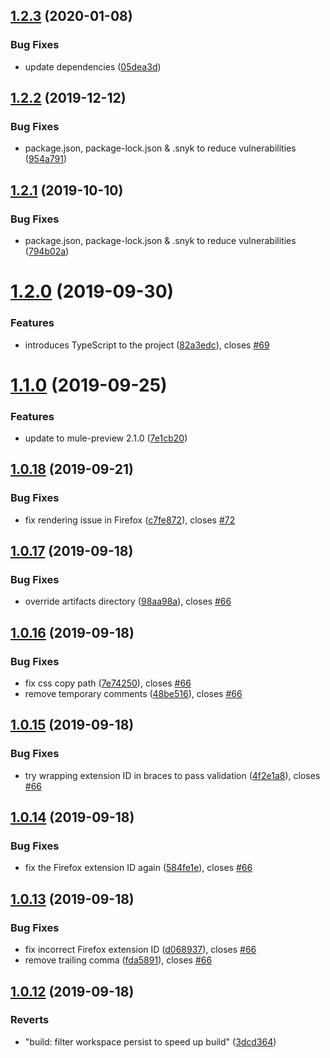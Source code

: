 ## [1.2.3](https://github.com/NoxHarmonium/mule-preview/compare/v1.2.2...v1.2.3) (2020-01-08)


### Bug Fixes

* update dependencies ([05dea3d](https://github.com/NoxHarmonium/mule-preview/commit/05dea3df9ba5892e88923bd606317961d483767b))

## [1.2.2](https://github.com/NoxHarmonium/mule-preview/compare/v1.2.1...v1.2.2) (2019-12-12)


### Bug Fixes

* package.json, package-lock.json & .snyk to reduce vulnerabilities ([954a791](https://github.com/NoxHarmonium/mule-preview/commit/954a791))

## [1.2.1](https://github.com/NoxHarmonium/mule-preview/compare/v1.2.0...v1.2.1) (2019-10-10)


### Bug Fixes

* package.json, package-lock.json & .snyk to reduce vulnerabilities ([794b02a](https://github.com/NoxHarmonium/mule-preview/commit/794b02a))

# [1.2.0](https://github.com/NoxHarmonium/mule-preview/compare/v1.1.0...v1.2.0) (2019-09-30)


### Features

* introduces TypeScript to the project ([82a3edc](https://github.com/NoxHarmonium/mule-preview/commit/82a3edc)), closes [#69](https://github.com/NoxHarmonium/mule-preview/issues/69)

# [1.1.0](https://github.com/NoxHarmonium/mule-preview/compare/v1.0.18...v1.1.0) (2019-09-25)


### Features

* update to mule-preview 2.1.0 ([7e1cb20](https://github.com/NoxHarmonium/mule-preview/commit/7e1cb20))

## [1.0.18](https://github.com/NoxHarmonium/mule-preview/compare/v1.0.17...v1.0.18) (2019-09-21)


### Bug Fixes

* fix rendering issue in Firefox ([c7fe872](https://github.com/NoxHarmonium/mule-preview/commit/c7fe872)), closes [#72](https://github.com/NoxHarmonium/mule-preview/issues/72)

## [1.0.17](https://github.com/NoxHarmonium/mule-preview/compare/v1.0.16...v1.0.17) (2019-09-18)


### Bug Fixes

* override artifacts directory ([98aa98a](https://github.com/NoxHarmonium/mule-preview/commit/98aa98a)), closes [#66](https://github.com/NoxHarmonium/mule-preview/issues/66)

## [1.0.16](https://github.com/NoxHarmonium/mule-preview/compare/v1.0.15...v1.0.16) (2019-09-18)


### Bug Fixes

* fix css copy path ([7e74250](https://github.com/NoxHarmonium/mule-preview/commit/7e74250)), closes [#66](https://github.com/NoxHarmonium/mule-preview/issues/66)
* remove temporary comments ([48be516](https://github.com/NoxHarmonium/mule-preview/commit/48be516)), closes [#66](https://github.com/NoxHarmonium/mule-preview/issues/66)

## [1.0.15](https://github.com/NoxHarmonium/mule-preview/compare/v1.0.14...v1.0.15) (2019-09-18)


### Bug Fixes

* try wrapping extension ID in braces to pass validation ([4f2e1a8](https://github.com/NoxHarmonium/mule-preview/commit/4f2e1a8)), closes [#66](https://github.com/NoxHarmonium/mule-preview/issues/66)

## [1.0.14](https://github.com/NoxHarmonium/mule-preview/compare/v1.0.13...v1.0.14) (2019-09-18)


### Bug Fixes

* fix the Firefox extension ID again ([584fe1e](https://github.com/NoxHarmonium/mule-preview/commit/584fe1e)), closes [#66](https://github.com/NoxHarmonium/mule-preview/issues/66)

## [1.0.13](https://github.com/NoxHarmonium/mule-preview/compare/v1.0.12...v1.0.13) (2019-09-18)


### Bug Fixes

* fix incorrect Firefox extension ID ([d068937](https://github.com/NoxHarmonium/mule-preview/commit/d068937)), closes [#66](https://github.com/NoxHarmonium/mule-preview/issues/66)
* remove trailing comma ([fda5891](https://github.com/NoxHarmonium/mule-preview/commit/fda5891)), closes [#66](https://github.com/NoxHarmonium/mule-preview/issues/66)

## [1.0.12](https://github.com/NoxHarmonium/mule-preview/compare/v1.0.11...v1.0.12) (2019-09-18)


### Reverts

* "build: filter workspace persist to speed up build" ([3dcd364](https://github.com/NoxHarmonium/mule-preview/commit/3dcd364))
